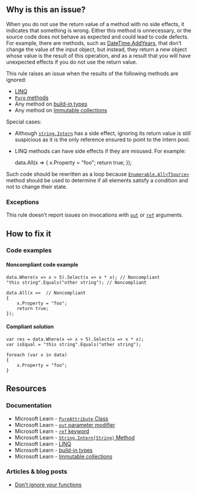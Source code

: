 ## Why is this an issue?
 
When you do not use the return value of a method with no side effects, it indicates that something is wrong. Either this method is unnecessary, or the source code does not behave as expected and could lead to code defects. For example, there are methods, such as [DateTime.AddYears](https://learn.microsoft.com/en-us/dotnet/api/system.datetime.addyears), that don’t change the value of the input object, but instead, they return a new object whose value is the result of this operation, and as a result that you will have unexpected effects if you do not use the return value.
 
This rule raises an issue when the results of the following methods are ignored:
 
- [LINQ](https://learn.microsoft.com/en-us/dotnet/csharp/programming-guide/concepts/linq/)
- [`Pure` methods](https://learn.microsoft.com/en-us/dotnet/api/system.diagnostics.contracts.pureattribute)
- Any method on [build-in types](https://learn.microsoft.com/en-us/dotnet/csharp/language-reference/builtin-types/built-in-types)
- Any method on [Immutable
  collections](https://learn.microsoft.com/en-us/archive/msdn-magazine/2017/march/net-framework-immutable-collections)

Special cases:

- Although [`string.Intern`](https://learn.microsoft.com/en-us/dotnet/api/system.string.intern) has a side effect, ignoring
  its return value is still suspicious as it is the only reference ensured to point to the intern pool.
- LINQ methods can have side effects if they are misused. For example:

    data.All(x =>
    {
        x.Property = "foo";
        return true;
    });

Such code should be rewritten as a loop because [`Enumerable.All<TSource>`](https://learn.microsoft.com/en-us/dotnet/api/system.linq.enumerable.all) method should be used to determine if all elements satisfy a condition and not to change their state.
 
### Exceptions
 
This rule doesn’t report issues on invocations with [`out`](https://learn.microsoft.com/en-us/dotnet/csharp/language-reference/keywords/out-parameter-modifier) or [`ref`](https://learn.microsoft.com/en-us/dotnet/csharp/language-reference/keywords/ref) arguments.
 
## How to fix it
 
### Code examples
 
#### Noncompliant code example

    data.Where(x => x > 5).Select(x => x * x); // Noncompliant
    "this string".Equals("other string"); // Noncompliant
    
    data.All(x =>  // Noncompliant
    {
        x.Property = "foo";
        return true;
    });

#### Compliant solution

    var res = data.Where(x => x > 5).Select(x => x * x);
    var isEqual = "this string".Equals("other string");
    
    foreach (var x in data)
    {
        x.Property = "foo";
    }

## Resources
 
### Documentation

- Microsoft Learn - [`PureAttribute`
  Class](https://learn.microsoft.com/en-us/dotnet/api/system.diagnostics.contracts.pureattribute)
- Microsoft Learn - [`out`
  parameter modifier](https://learn.microsoft.com/en-us/dotnet/csharp/language-reference/keywords/out-parameter-modifier)
- Microsoft Learn - [`ref` keyword](https://learn.microsoft.com/en-us/dotnet/csharp/language-reference/keywords/ref)
- Microsoft Learn - [`String.Intern(String)` Method](https://learn.microsoft.com/en-us/dotnet/api/system.string.intern)
- Microsoft Learn - [LINQ](https://learn.microsoft.com/en-us/dotnet/csharp/programming-guide/concepts/linq/)
- Microsoft Learn - [build-in types](https://learn.microsoft.com/en-us/dotnet/csharp/language-reference/builtin-types/built-in-types)
- Microsoft Learn - [Immutable
  collections](https://learn.microsoft.com/en-us/archive/msdn-magazine/2017/march/net-framework-immutable-collections)

### Articles & blog posts

- [Don’t ignore your functions](https://www.daniellittle.dev/dont-ignore-your-functions)